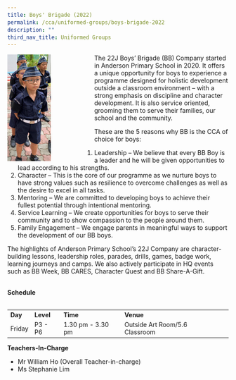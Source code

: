 ```yaml
---
title: Boys' Brigade (2022)
permalink: /cca/uniformed-groups/boys-brigade-2022
description: ""
third_nav_title: Uniformed Groups
---
```


<div>
<div style="float: left">
<img src="/images/cca5.png" 
     style="width:50%">
</div>
<div>
<p>The 22J Boys&rsquo; Brigade (BB) Company started in Anderson Primary School in 2020. It offers a unique opportunity for boys to experience a programme designed for holistic development outside a classroom environment &ndash; with a strong emphasis on discipline and character development. It is also service oriented, grooming them to serve their families, our school and the community.</p>
</div>
<p>These are the 5 reasons why BB is the CCA of choice for boys:</p>
<ol>
<li>Leadership &ndash; We believe that every BB Boy is a leader and he will be given opportunities to lead according to his strengths.</li>
<li>Character &ndash; This is the core of our programme as we nurture boys to have strong values such as resilience to overcome challenges as well as the desire to excel in all tasks.</li>
<li>Mentoring &ndash; We are committed to developing boys to achieve their fullest potential through intentional mentoring.</li>
<li>Service Learning &ndash; We create opportunities for boys to serve their community and to show compassion to the people around them.</li>
<li>Family Engagement &ndash; We engage parents in meaningful ways to support the development of our BB boys.</li>
</ol>
<p>The highlights of Anderson Primary School&rsquo;s 22J Company are character-building lessons, leadership roles, parades, drills, games, badge work, learning journeys and camps. We also actively participate in HQ events such as BB Week, BB CARES, Character Quest and BB Share-A-Gift.&nbsp;</p>
<p><strong><br />Schedule</strong><br /><br /></p>
<table>
<tbody>
<tr>
<td><strong>Day</strong></td>
<td><strong>Level</strong></td>
<td><strong>Time</strong></td>
<td><strong>Venue</strong></td>
</tr>
<tr>
<td>Friday</td>
<td>P3 - P6</td>
<td>1.30 pm - 3.30 pm</td>
<td>Outside Art Room/5.6 Classroom&nbsp;<td>
</td>
</tr>
</tbody>
</table>
<p><strong>Teachers-In-Charge</strong></p>
<ul>
<li>Mr William Ho (Overall Teacher-in-charge)</li>
<li>Ms Stephanie Lim</li>
</ul>